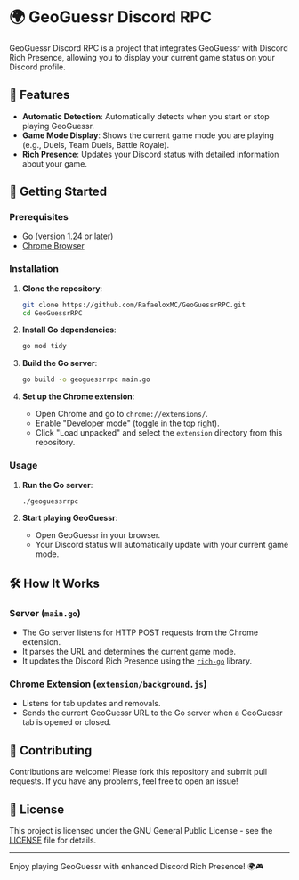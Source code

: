 # 🌍 GeoGuessr Discord RPC

GeoGuessr Discord RPC is a project that integrates GeoGuessr with Discord Rich Presence, allowing you to display your current game status on your Discord profile.

## 📜 Features

-   **Automatic Detection**: Automatically detects when you start or stop playing GeoGuessr.
-   **Game Mode Display**: Shows the current game mode you are playing (e.g., Duels, Team Duels, Battle Royale).
-   **Rich Presence**: Updates your Discord status with detailed information about your game.

## 🚀 Getting Started

### Prerequisites

-   [Go](https://golang.org/doc/install) (version 1.24 or later)
-   [Chrome Browser](https://www.google.com/chrome/)

### Installation

1. **Clone the repository**:

    ```sh
    git clone https://github.com/RafaeloxMC/GeoGuessrRPC.git
    cd GeoGuessrRPC
    ```

2. **Install Go dependencies**:

    ```sh
    go mod tidy
    ```

3. **Build the Go server**:

    ```sh
    go build -o geoguessrrpc main.go
    ```

4. **Set up the Chrome extension**:
    - Open Chrome and go to `chrome://extensions/`.
    - Enable "Developer mode" (toggle in the top right).
    - Click "Load unpacked" and select the `extension` directory from this repository.

### Usage

1. **Run the Go server**:

    ```sh
    ./geoguessrrpc
    ```

2. **Start playing GeoGuessr**:
    - Open GeoGuessr in your browser.
    - Your Discord status will automatically update with your current game mode.

## 🛠️ How It Works

### Server (`main.go`)

-   The Go server listens for HTTP POST requests from the Chrome extension.
-   It parses the URL and determines the current game mode.
-   It updates the Discord Rich Presence using the [`rich-go`](https://github.com/hugolgst/rich-go/) library.

### Chrome Extension (`extension/background.js`)

-   Listens for tab updates and removals.
-   Sends the current GeoGuessr URL to the Go server when a GeoGuessr tab is opened or closed.

## 🤝 Contributing

Contributions are welcome! Please fork this repository and submit pull requests. If you have any problems, feel free to open an issue!

## 📄 License

This project is licensed under the GNU General Public License - see the [LICENSE](LICENSE) file for details.

---

Enjoy playing GeoGuessr with enhanced Discord Rich Presence! 🌍🎮
